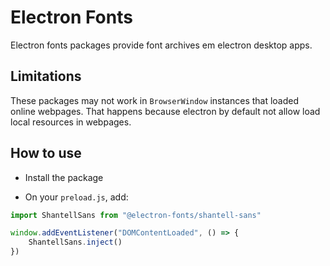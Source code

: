 # Electron Fonts

Electron fonts packages provide font archives em electron desktop apps.

## Limitations

These packages may not work in `BrowserWindow` instances that loaded online webpages. That happens because electron by default not allow load local resources in webpages.

## How to use

* Install the package

* On your `preload.js`, add:

```ts
import ShantellSans from "@electron-fonts/shantell-sans"

window.addEventListener("DOMContentLoaded", () => {
    ShantellSans.inject()
})
```